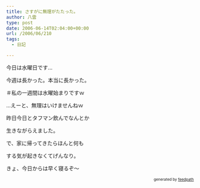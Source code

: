 ```yaml
---
title: さすがに無理がたたった。
author: 八雲
type: post
date: 2006-06-14T02:04:00+00:00
url: /2006/06/210
tags:
  - 日記

---
```

今日は水曜日です…
  
今週は長かった。本当に長かった。
  
＃私の一週間は水曜始まりですｗ

…えーと、無理はいけませんねｗ
  
昨日今日とタフマン飲んでなんとか
  
生きながらえました。

で、家に帰ってきたらほんと何も
  
する気が起きなくてげんなり。

きょ、今日からは早く寝るぞ～<!--
feedpath info start
-->

<div style="text-align: right; font-size: 10px;">
  &nbsp;&nbsp;<span>generated by <a href="http://feedpath.jp">feedpath</a></span>
</div>

<!--
feedpath info end
-->
